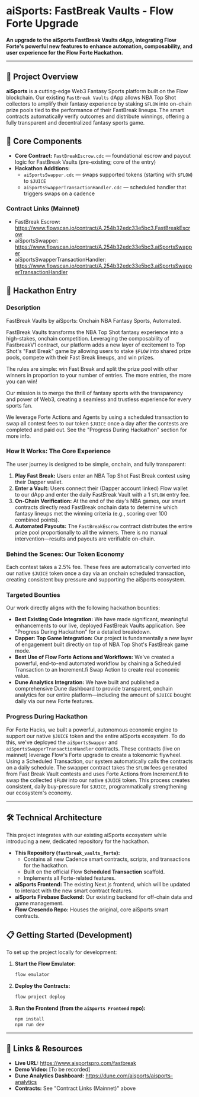 # aiSports: FastBreak Vaults - Flow Forte Upgrade

**An upgrade to the aiSports FastBreak Vaults dApp, integrating Flow Forte's powerful new features to enhance automation, composability, and user experience for the Flow Forte Hackathon.**

---

## 🚀 Project Overview

**aiSports** is a cutting-edge Web3 Fantasy Sports platform built on the Flow blockchain. Our existing `FastBreak Vaults` dApp allows NBA Top Shot collectors to amplify their fantasy experience by staking `$FLOW` into on-chain prize pools tied to the performance of their FastBreak lineups. The smart contracts automatically verify outcomes and distribute winnings, offering a fully transparent and decentralized fantasy sports game.

## 🧩 Core Components

-   **Core Contract:** `FastBreakEscrow.cdc` — foundational escrow and payout logic for FastBreak Vaults (pre-existing; core of the entry)
-   **Hackathon Additions:**
    -   `aiSportsSwapper.cdc` — swaps supported tokens (starting with `$FLOW`) to `$JUICE`
    -   `aiSportsSwapperTransactionHandler.cdc` — scheduled handler that triggers swaps on a cadence

### Contract Links (Mainnet)
-   FastBreak Escrow: https://www.flowscan.io/contract/A.254b32edc33e5bc3.FastBreakEscrow
-   aiSportsSwapper: https://www.flowscan.io/contract/A.254b32edc33e5bc3.aiSportsSwapper
-   aiSportsSwapperTransactionHandler: https://www.flowscan.io/contract/A.254b32edc33e5bc3.aiSportsSwapperTransactionHandler


## 📣 Hackathon Entry

### Description

FastBreak Vaults by aiSports: Onchain NBA Fantasy Sports, Automated.

FastBreak Vaults transforms the NBA Top Shot fantasy experience into a high-stakes, onchain competition. Leveraging the composability of FastbreakV1 contract, our platform adds a new layer of excitement to Top Shot's "Fast Break" game by allowing users to stake `$FLOW` into shared prize pools, compete with their Fast Break lineups, and win prizes.

The rules are simple: win Fast Break and split the prize pool with other winners in proportion to your number of entries. The more entries, the more you can win!

Our mission is to merge the thrill of fantasy sports with the transparency and power of Web3, creating a seamless and trustless experience for every sports fan.

We leverage Forte Actions and Agents by using a scheduled transaction to swap all contest fees to our token `$JUICE` once a day after the contests are completed and paid out. See the "Progress During Hackathon" section for more info.

### How It Works: The Core Experience

The user journey is designed to be simple, onchain, and fully transparent:

1.  **Play Fast Break:** Users enter an NBA Top Shot Fast Break contest using their Dapper wallet.
2.  **Enter a Vault:** Users connect their (Dapper account linked) Flow wallet to our dApp and enter the daily FastBreak Vault with a 1 `$FLOW` entry fee.
3.  **On-Chain Verification:** At the end of the day's NBA games, our smart contracts directly read FastBreak onchain data to determine which fantasy lineups met the winning criteria (e.g., scoring over 100 combined points).
4.  **Automated Payouts:** The `FastBreakEscrow` contract distributes the entire prize pool proportionally to all the winners. There is no manual intervention—results and payouts are verifiable on-chain.

### Behind the Scenes: Our Token Economy

Each contest takes a 2.5% fee. These fees are automatically converted into our native `$JUICE` token once a day via an onchain scheduled transaction, creating consistent buy pressure and supporting the aiSports ecosystem.

### Targeted Bounties

Our work directly aligns with the following hackathon bounties:

-   **Best Existing Code Integration:** We have made significant, meaningful enhancements to our live, deployed FastBreak Vaults application. See "Progress During Hackathon" for a detailed breakdown.
-   **Dapper: Top Game Integration:** Our project is fundamentally a new layer of engagement built directly on top of NBA Top Shot's FastBreak game mode.
-   **Best Use of Flow Forte Actions and Workflows:** We've created a powerful, end-to-end automated workflow by chaining a Scheduled Transaction to an Increment.fi Swap Action to create real economic value.
-   **Dune Analytics Integration:** We have built and published a comprehensive Dune dashboard to provide transparent, onchain analytics for our entire platform—including the amount of `$JUICE` bought daily via our new Forte features.

### Progress During Hackathon

For Forte Hacks, we built a powerful, autonomous economic engine to support our native `$JUICE` token and the entire aiSports ecosystem. To do this, we've deployed the `aiSportsSwapper` and `aiSportsSwapperTransactionHandler` contracts. These contracts (live on mainnet) leverage Flow's Forte upgrade to create a tokenomic flywheel. Using a Scheduled Transaction, our system automatically calls the contracts on a daily schedule. The swapper contract takes the `$FLOW` fees generated from Fast Break Vault contests and uses Forte Actions from Increment.fi to swap the collected `$FLOW` into our native `$JUICE` token. This process creates consistent, daily buy-pressure for `$JUICE`, programmatically strengthening our ecosystem's economy.

---

## 🛠 Technical Architecture

This project integrates with our existing aiSports ecosystem while introducing a new, dedicated repository for the hackathon.

-   **This Repository (`fastbreak_vaults_forte`):**
    -   Contains all new Cadence smart contracts, scripts, and transactions for the hackathon.
    -   Built on the official Flow **Scheduled Transaction** scaffold.
    -   Implements all Forte-related features.
-   **aiSports Frontend:** The existing Next.js frontend, which will be updated to interact with the new smart contract features.
-   **aiSports Firebase Backend:** Our existing backend for off-chain data and game management.
-   **Flow Cresendo Repo:** Houses the original, core aiSports smart contracts.

## 📋 Getting Started (Development)

To set up the project locally for development:

1.  **Start the Flow Emulator:**
    ```bash
    flow emulator
    ```
2.  **Deploy the Contracts:**
    ```bash
    flow project deploy
    ```
3.  **Run the Frontend (from the `aiSports Frontend` repo):**
    ```bash
    npm install
    npm run dev
    ```

---

## 🔗 Links & Resources

-   **Live URL:** https://www.aisportspro.com/fastbreak
-   **Demo Video:** [To be recorded]
-   **Dune Analytics Dashboard:** https://dune.com/aisports/aisports-analytics
-   **Contracts:** See "Contract Links (Mainnet)" above